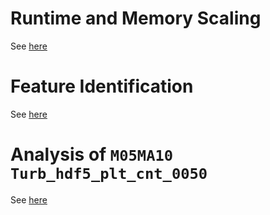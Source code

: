 # Runtime and Memory Scaling

See [here](summary-scaling.md)

# Feature Identification

See [here](summary-dummy.md)

# Analysis of `M05MA10 Turb_hdf5_plt_cnt_0050`

See [here](summary-M05MA10.md)
